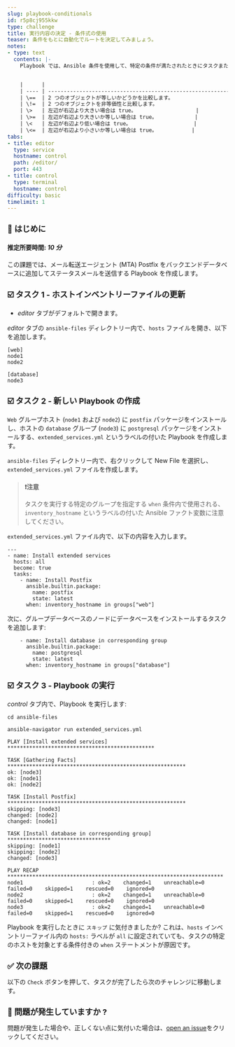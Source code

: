 ```yaml
---
slug: playbook-conditionals
id: r5p8cj955kkw
type: challenge
title: 実行内容の決定 - 条件式の使用
teaser: 条件をもとに自動化でルートを決定してみましょう。
notes:
- type: text
  contents: |-
    Playbook では、Ansible 条件を使用して、特定の条件が満たされたときにタスクまたはプレイを実行できます。条件を実装するには、`when` ステートメントを使用し、その後にテストする条件を指定する必要があります。条件は、次のような使用可能な演算子の 1 つを使用して表現されます


    |      |                                                                        |
    | ---- | ---------------------------------------------------------------------- |
    | \==  | 2 つのオブジェクトが等しいかどうかを比較します。                       |
    | \!=  | 2 つのオブジェクトを非等価性と比較します。                             |
    | \>   | 左辺が右辺より大きい場合は true。                   |
    | \>=  | 左辺が右辺より大きいか等しい場合は true。            |
    | \<   | 左辺が右辺より低い場合は true。                    |
    | \<=  | 左辺が右辺より小さいか等しい場合は true。           |
tabs:
- title: editor
  type: service
  hostname: control
  path: /editor/
  port: 443
- title: control
  type: terminal
  hostname: control
difficulty: basic
timelimit: 1
---
```

👋 はじめに
===
#### 推定所要時間: *10 分*<p>
この課題では、メール転送エージェント (MTA) Postfix をバックエンドデータベースに追加してステータスメールを送信する Playbook を作成します。

☑️ タスク 1 - ホストインベントリーファイルの更新
===
* *editor* タブがデフォルトで開きます。

*editor* タブの `ansible-files` ディレクトリー内で、`hosts` ファイルを開き、以下を追加します。

```
[web]
node1
node2

[database]
node3
```

☑️ タスク 2 - 新しい Playbook の作成
===

`Web` グループホスト (`node1` および `node2`) に `postfix` パッケージをインストールし、ホストの `database` グループ (`node3`) に `postgresql` パッケージをインストールする、`extended_services.yml` というラベルの付いた Playbook を作成します。

`ansible-files` ディレクトリー内で、右クリックして New File を選択し、`extended_services.yml` ファイルを作成します。

>### **❗️注意**
>タスクを実行する特定のグループを指定する `when` 条件内で使用される、`inventory_hostname` というラベルの付いた Ansible ファクト変数に注意してください。

`extended_services.yml` ファイル内で、以下の内容を入力します。

```
---
- name: Install extended services
  hosts: all
  become: true
  tasks:
    - name: Install Postfix
      ansible.builtin.package:
        name: postfix
        state: latest
      when: inventory_hostname in groups["web"]
```

次に、グループデータベースのノードにデータベースをインストールするタスクを追加します:

```
    - name: Install database in corresponding group
      ansible.builtin.package:
        name: postgresql
        state: latest
      when: inventory_hostname in groups["database"]
```

☑️ タスク 3 - Playbook の実行
===

*control* タブ内で、Playbook を実行します:

```
cd ansible-files
```
```
ansible-navigator run extended_services.yml
```

```
PLAY [Install extended services] ***********************************************

TASK [Gathering Facts] *********************************************************
ok: [node3]
ok: [node1]
ok: [node2]

TASK [Install Postfix] *********************************************************
skipping: [node3]
changed: [node2]
changed: [node1]

TASK [Install database in corresponding group] *********************************
skipping: [node1]
skipping: [node2]
changed: [node3]

PLAY RECAP *********************************************************************
node1                      : ok=2    changed=1    unreachable=0    failed=0    skipped=1    rescued=0    ignored=0
node2                      : ok=2    changed=1    unreachable=0    failed=0    skipped=1    rescued=0    ignored=0
node3                      : ok=2    changed=1    unreachable=0    failed=0    skipped=1    rescued=0    ignored=0
```

Playbook を実行したときに `スキップ` に気付きましたか?
これは、`hosts` インベントリーファイル内の `hosts:` ラベルが `all` に設定されていても、タスクの特定のホストを対象とする条件付きの `when` ステートメントが原因です。

✅ 次の課題
===
以下の `Check` ボタンを押して、タスクが完了したら次のチャレンジに移動します。

🐛 問題が発生していますか ?
====

問題が発生した場合や、正しくない点に気付いた場合は、[open an issue](https://github.com/ansible/instruqt/issues/new?labels=writing-first-playbook&title=Issue+with+Writing+First+Playbook+slug+ID:+playbook-conditionals&assignees=rlopez133)をクリックしてください。

<style type="text/css" rel="stylesheet">
  .lightbox {
    display: none;
    position: fixed;
    justify-content: center;
    align-items: center;
    z-index: 999;
    top: 0;
    left: 0;
    right: 0;
    bottom: 0;
    padding: 1rem;
    background: rgba(0, 0, 0, 0.8);
    margin-left: auto;
    margin-right: auto;
    margin-top: auto;
    margin-bottom: auto;
  }
  .lightbox:target {
    display: flex;
  }
  .lightbox img {
    /* max-height: 100% */
    max-width: 60%;
    max-height: 60%;
  }
  img {
    display: block;
    margin-left: auto;
    margin-right: auto;
  }
  h1 {
    font-size: 18px;
  }
    h2 {
    font-size: 16px;
    font-weight: 600
  }
    h3 {
    font-size: 14px;
    font-weight: 600
  }
  p span {
    font-size: 14px;
  }
  ul li span {
    font-size: 14px
  }
</style>
